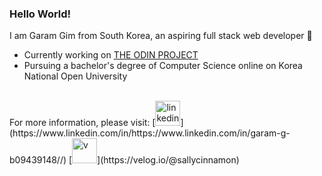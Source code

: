 ### Hello World!

I am Garam Gim from South Korea, an aspiring full stack web developer 🍧
<br>
- Currently working on [THE ODIN PROJECT](https://www.theodinproject.com/)
- Pursuing a bachelor's degree of Computer Science online on Korea National Open University
<br>
For more information, please visit: [<img src='https://cdn.jsdelivr.net/npm/simple-icons@3.0.1/icons/linkedin.svg' alt='linkedin' height='40'>](https://www.linkedin.com/in/https://www.linkedin.com/in/garam-g-b09439148//)  [<img src='https://cdn.jsdelivr.net/npm/simple-icons@3.0.1/icons/v.svg' alt='v' height='40'>](https://velog.io/@sallycinnamon)  
